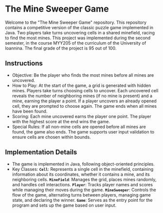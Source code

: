 # The Mine Sweeper Game
Welcome to the "The Mine Sweeper Game" repository. This repository contains a competitive version of the classic puzzle game implemented in Java. Two players take
turns uncovering cells in a shared minefield, racing to find the most mines. This project was implemented during the second semester, in the course MYY205
of the curriculum of the University of Ioannina. The final grade of the project is 95 out of 100.



## Instructions
- Objective: Be the player who finds the most mines before all mines are uncovered.
- How to Play: At the start of the game, a grid is generated with hidden mines. Players take turns choosing cells to uncover.
  Each uncovered cell reveals the number of neighboring mines (if no mine is present) and a mine, earning the player a point.
  If a player uncovers an already opened cell, they are prompted to choose again. The game ends when all mines have been found.
- Scoring: Each mine uncovered earns the player one point. The player with the highest score at the end wins the game.
- Special Rules: If all non-mine cells are opened before all mines are found, the game also ends. The game supports user input
  validation to ensure cells are chosen within bounds.



## Implementation Details
- The game is implemented in Java, following object-oriented principles.
- Key Classes: **`Cell`**: Represents a single cell in the minefield, containing information about its coordinates, whether it contains a mine,
  and its neighboring cells. **`MineField`**: Manages the grid, places mines randomly, and handles cell interactions. **`Player`**: Tracks player
  names and scores while managing their moves during the game. **`MineSweeper`**: Controls the flow of the game, alternating turns between players,
  managing game state, and declaring the winner. **`Game`**: Serves as the entry point for the program and sets up the game based on user input.
